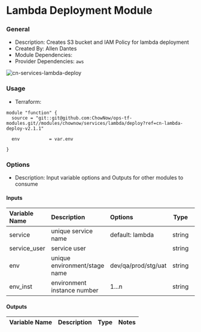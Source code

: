 # Lambda Deployment Module

### General

* Description: Creates S3 bucket and IAM Policy for lambda deployment
* Created By: Allen Dantes
* Module Dependencies:
* Provider Dependencies: `aws`

![cn-services-lambda-deploy](https://github.com/ChowNow/ops-tf-modules/workflows/cn-services-lambda-deploy/badge.svg)

### Usage

* Terraform:

```hcl
module "function" {
  source = "git::git@github.com:ChowNow/ops-tf-modules.git//modules/chownow/services/lambda/deploy?ref=cn-lambda-deploy-v2.1.1"

  env           = var.env

}
```

### Options

* Description: Input variable options and Outputs for other modules to consume

#### Inputs

| Variable Name | Description                   | Options             |  Type  | Required? | Notes |
| :------------ | :---------------------------- | :------------------ | :----: | :-------: | :---- |
| service       | unique service name           | default: lambda     | string |    No     | N/A   |
| service_user  | service user                  |                     | string |    No     | N/A   |
| env           | unique environment/stage name | dev/qa/prod/stg/uat | string |    Yes    | N/A   |
| env_inst      | environment instance number   | 1...n               | string |    No     | N/A   |


#### Outputs

| Variable Name | Description | Type  | Notes |
| :------------ | :---------- | :---: | :---- |
